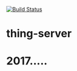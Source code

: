 [![Build Status](https://travis-ci.org/origox/thing-server.svg?branch=refsfor)](https://travis-ci.org/origox/thing-server)

# thing-server
# 2017.....